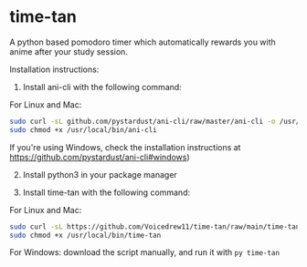 # time-tan
A python based pomodoro timer which automatically rewards you with anime after your study session.

Installation instructions:

1. Install ani-cli with the following command:
  
For Linux and Mac:
```sh
sudo curl -sL github.com/pystardust/ani-cli/raw/master/ani-cli -o /usr/local/bin/ani-cli &&
sudo chmod +x /usr/local/bin/ani-cli
```
If you're using Windows, check the installation instructions at https://github.com/pystardust/ani-cli#windows)
  
2. Install python3 in your package manager

3. Install time-tan with the following command:

For Linux and Mac: 
```sh
sudo curl -sL https://github.com/Voicedrew11/time-tan/raw/main/time-tan -o /usr/local/bin/time-tan &&
sudo chmod +x /usr/local/bin/time-tan 
```

For Windows: download the script manually, and run it with `py time-tan`
